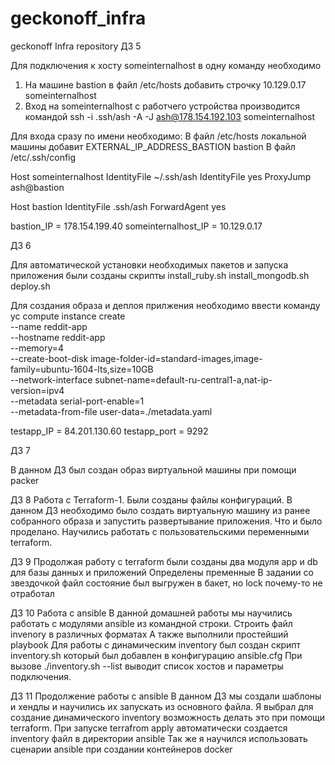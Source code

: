 # geckonoff_infra
geckonoff Infra repository
ДЗ 5

Для подключения к хосту someinternalhost в одну команду необходимо
1. На машине bastion в файл /etc/hosts добавить строчку
10.129.0.17 someinternalhost
2. Вход на someinternalhost с работчего устройства производится командой
ssh -i .ssh/ash  -A -J ash@178.154.192.103  someinternalhost

Для входа сразу по имени необходимо:
В файл /etc/hosts локальной машины добавит
EXTERNAL_IP_ADDRESS_BASTION bastion
В файл /etc/.ssh/config

Host someinternalhost
    IdentityFile ~/.ssh/ash
    IdentityFile yes
    ProxyJump ash@bastion

Host bastion
    IdentityFile .ssh/ash
    ForwardAgent yes

bastion_IP = 178.154.199.40
someinternalhost_IP = 10.129.0.17

ДЗ 6

Для автоматической установки необходимых пакетов и запуска приложения были созданы скрипты
install_ruby.sh
install_mongodb.sh
deploy.sh

Для создания образа и дeплоя прилжения необходимо ввести команду
yc compute instance create \
  --name reddit-app \
  --hostname reddit-app \
  --memory=4 \
  --create-boot-disk image-folder-id=standard-images,image-family=ubuntu-1604-lts,size=10GB \
  --network-interface subnet-name=default-ru-central1-a,nat-ip-version=ipv4 \
  --metadata serial-port-enable=1 \
  --metadata-from-file user-data=./metadata.yaml

  testapp_IP = 84.201.130.60
  testapp_port = 9292

  ДЗ 7

  В данном ДЗ был создан образ виртуальной машины при помощи packer
 
  ДЗ 8
  Работа с Terraform-1.
  Были созданы файлы конфигураций. В данном ДЗ необходимо было создать виртуальную машину из ранее собранного образа и запустить развертывание приложения. Что и было проделано.
  Научились работать с пользовательскими переменными terraform.

  
  ДЗ 9
  Продолжая работу с terraform были созданы два модуля app и db для базы данных и приложений
  Определены пременные
  В задании со звездочкой файл состояние был выгружен в бакет, но lock почему-то не отработал


  ДЗ 10
  Работа с ansible
  В данной домашней работы мы научились работать с модулями ansible из командной строки.
  Строить файл invenory в различных форматах
  А также выполнили простейший playbook
  Для работы с динамическим inventory был создан скрипт inventory.sh который был добавлен в конфигурацию ansible.cfg
  При вызове ./inventory.sh --list выводит список хостов и параметры подключения.

  ДЗ 11
  Продолжение работы с ansible
  В данном ДЗ мы создали шаблоны и хендлы и научились их запускать из основного файла.
  Я выбрал для создание динамического inventory возможность делать это при помощи terraform.
  При запуске terrafrom apply автоматически создается inventory файл в директории ansible
  Так же я научился использовать сценарии ansible при создании контейнеров docker

